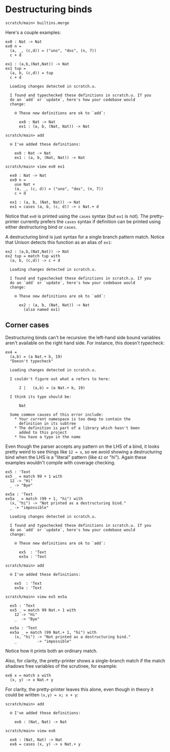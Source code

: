 # Destructuring binds

``` ucm :hide
scratch/main> builtins.merge

```

Here's a couple examples:

``` unison
ex0 : Nat -> Nat
ex0 n =
  (a, _, (c,d)) = ("uno", "dos", (n, 7))
  c + d

ex1 : (a,b,(Nat,Nat)) -> Nat
ex1 tup =
  (a, b, (c,d)) = tup
  c + d
```

``` ucm :added-by-ucm
  Loading changes detected in scratch.u.

  I found and typechecked these definitions in scratch.u. If you
  do an `add` or `update`, here's how your codebase would
  change:
  
    ⍟ These new definitions are ok to `add`:
    
      ex0 : Nat -> Nat
      ex1 : (a, b, (Nat, Nat)) -> Nat

```

``` ucm
scratch/main> add

  ⍟ I've added these definitions:
  
    ex0 : Nat -> Nat
    ex1 : (a, b, (Nat, Nat)) -> Nat

scratch/main> view ex0 ex1

  ex0 : Nat -> Nat
  ex0 n =
    use Nat +
    (a, _, (c, d)) = ("uno", "dos", (n, 7))
    c + d
  
  ex1 : (a, b, (Nat, Nat)) -> Nat
  ex1 = cases (a, b, (c, d)) -> c Nat.+ d

```

Notice that `ex0` is printed using the `cases` syntax (but `ex1` is not). The pretty-printer currently prefers the `cases` syntax if definition can be printed using either destructuring bind or `cases`.

A destructuring bind is just syntax for a single branch pattern match. Notice that Unison detects this function as an alias of `ex1`:

``` unison
ex2 : (a,b,(Nat,Nat)) -> Nat
ex2 tup = match tup with
  (a, b, (c,d)) -> c + d
```

``` ucm :added-by-ucm
  Loading changes detected in scratch.u.

  I found and typechecked these definitions in scratch.u. If you
  do an `add` or `update`, here's how your codebase would
  change:
  
    ⍟ These new definitions are ok to `add`:
    
      ex2 : (a, b, (Nat, Nat)) -> Nat
        (also named ex1)

```

## Corner cases

Destructuring binds can't be recursive: the left-hand side bound variables aren't available on the right hand side. For instance, this doesn't typecheck:

``` unison :error
ex4 =
  (a,b) = (a Nat.+ b, 19)
  "Doesn't typecheck"
```

``` ucm :added-by-ucm
  Loading changes detected in scratch.u.

  I couldn't figure out what a refers to here:
  
      2 |   (a,b) = (a Nat.+ b, 19)
  
  I think its type should be:
  
      Nat
  
  Some common causes of this error include:
    * Your current namespace is too deep to contain the
      definition in its subtree
    * The definition is part of a library which hasn't been
      added to this project
    * You have a typo in the name

```

Even though the parser accepts any pattern on the LHS of a bind, it looks pretty weird to see things like `12 = x`, so we avoid showing a destructuring bind when the LHS is a "literal" pattern (like `42` or "hi"). Again these examples wouldn't compile with coverage checking.

``` unison
ex5 : 'Text
ex5 _ = match 99 + 1 with
  12 -> "Hi"
  _ -> "Bye"

ex5a : 'Text
ex5a _ = match (99 + 1, "hi") with
  (x, "hi") -> "Not printed as a destructuring bind."
  _ -> "impossible"
```

``` ucm :added-by-ucm
  Loading changes detected in scratch.u.

  I found and typechecked these definitions in scratch.u. If you
  do an `add` or `update`, here's how your codebase would
  change:
  
    ⍟ These new definitions are ok to `add`:
    
      ex5  : 'Text
      ex5a : 'Text

```

``` ucm
scratch/main> add

  ⍟ I've added these definitions:
  
    ex5  : 'Text
    ex5a : 'Text

scratch/main> view ex5 ex5a

  ex5 : 'Text
  ex5 _ = match 99 Nat.+ 1 with
    12 -> "Hi"
    _  -> "Bye"
  
  ex5a : 'Text
  ex5a _ = match (99 Nat.+ 1, "hi") with
    (x, "hi") -> "Not printed as a destructuring bind."
    _         -> "impossible"

```

Notice how it prints both an ordinary match.

Also, for clarity, the pretty-printer shows a single-branch match if the match shadows free variables of the scrutinee, for example:

``` unison :hide
ex6 x = match x with
  (x, y) -> x Nat.+ y
```

For clarity, the pretty-printer leaves this alone, even though in theory it could be written `(x,y) = x; x + y`:

``` ucm
scratch/main> add

  ⍟ I've added these definitions:
  
    ex6 : (Nat, Nat) -> Nat

scratch/main> view ex6

  ex6 : (Nat, Nat) -> Nat
  ex6 = cases (x, y) -> x Nat.+ y

```
